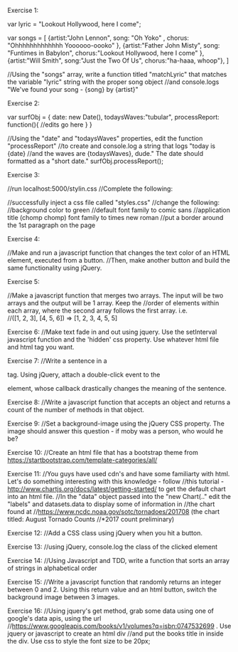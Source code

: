 Exercise 1:

var lyric = "Lookout Hollywood, here I come";

var songs = [
  {artist:"John Lennon", song: "Oh Yoko" , chorus: "Ohhhhhhhhhhhhh Yoooooo-oooko" },
  {artist:"Father John Misty", song: "Funtimes in Babylon", chorus:"Lookout Hollywood, here I come" },  
  {artist:"Will Smith", song:"Just the Two Of Us", chorus:"ha-haaa, whoop"},
]

//Using the "songs" array, write a function titled "matchLyric" that matches the variable "lyric" string with the proper song object 
//and console.logs "We've found your song - {song} by {artist}"

Exercise 2:

var surfObj = {
    date: new Date(),
    todaysWaves:"tubular",
    processReport: function(){
       //edits go here
    }
}

//Using the "date" and "todaysWaves" properties, edit the function "processReport" 
//to create and console.log a string that logs "today is {date}
//and the waves are {todaysWaves}, dude." The date should formatted as a "short date."
surfObj.processReport();

Exercise 3:

//run localhost:5000/stylin.css
//Complete the following:

//successfully inject a css file called "styles.css"
//change the following:
//background color to green
//default font family to comic sans
//application title (chomp chomp) font family to times new roman
//put a border around the 1st paragraph on the page

Exercise 4:

//Make and run a javascript function that changes the text color of an HTML element, executed from a button. 
//Then, make another button and build the same functionality using jQuery.

Exercise 5:

//Make a javascript function that merges two arrays. The input will be two arrays and the output will be 1 array. Keep the //order of elements within each array, where the second array follows the first array. i.e.  
//([1, 2, 3], [4, 5, 6]) => [1, 2, 3, 4, 5, 5]

Exercise 6:
//Make text fade in and out using jquery. Use the setInterval javascript function and the 'hidden' css property. Use whatever html file and html tag you want.

Exercise 7:
//Write a sentence in a <p> tag. Using jQuery, attach a double-click event to the <p> element, whose callback drastically changes the meaning of the sentence.

Exercise 8:
//Write a javascript function that accepts an object and returns a count of the number of methods in that object.

Exercise 9:
//Set a background-image using the jQuery CSS property. The image should answer this question - if moby was a person, who would he be?

Exercise 10:
//Create an html file that has a bootstrap theme from https://startbootstrap.com/template-categories/all/

Exercise 11:
//You guys have used cdn's and have some familiarty with html. Let's do something interesting with this knowledge - follow //this tutorial - http://www.chartjs.org/docs/latest/getting-started/ to get the default chart into an html file. 
//In the "data" object passed into the "new Chart(.." edit the "labels" and datasets.data to display some of information in //the chart found at //https://www.ncdc.noaa.gov/sotc/tornadoes/201708 (the chart titled: August Tornado Counts
//*2017 count preliminary)

Exercise 12:
//Add a CSS class using jQuery when you hit a button.

Exercise 13: 
//using jQuery, console.log the class of the clicked element

Exercise 14:
//Using Javascript and TDD, write a function that sorts an array of strings in alphabetical order

Exercise 15:
//Write a javascript function that randomly returns an integer between 0 and 2. Using this return value and an html button, switch the background image between 3 images. 

Exercise 16: 
//Using jquery's get method, grab some data using one of google's data apis, using the url //https://www.googleapis.com/books/v1/volumes?q=isbn:0747532699 . Use jquery or javascript to create an html div
//and put the books title in inside the div. Use css to style the font size to be 20px;


